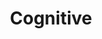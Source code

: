 ---
layout: category-archive
title: Cognitive
image: \assets\img\impacts\cognitive.png
permalink: /category/cognitive/
pagination: 
  enabled: true
  category: cognitive
  permalink: /:num/
---